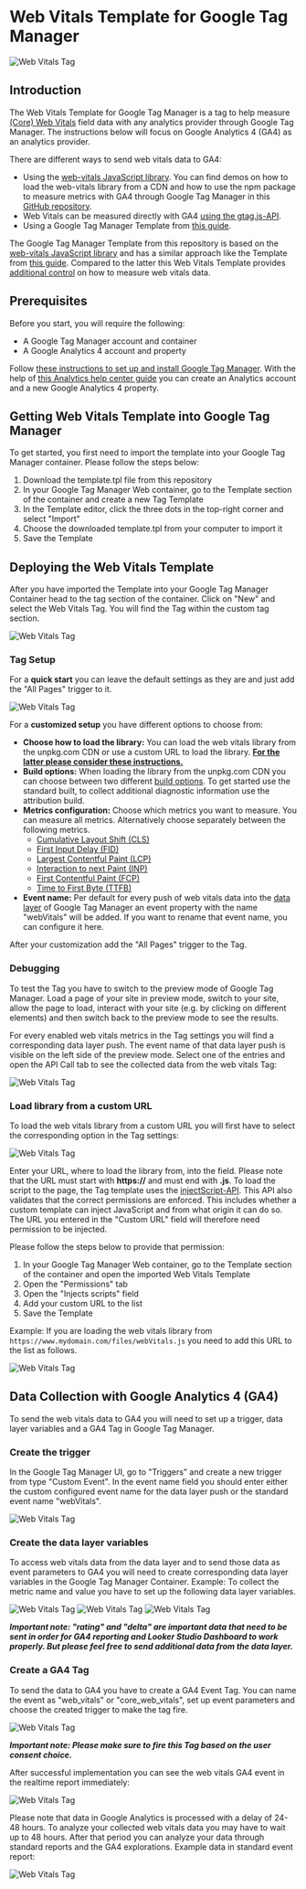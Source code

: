 # Web Vitals Template for Google Tag Manager

![Web Vitals Tag](docs/img/web-vitals-gtm-1.PNG)

## Introduction
The Web Vitals Template for Google Tag Manager is a tag to help measure [(Core) Web Vitals](https://web.dev/vitals/) field data with any analytics provider through Google Tag Manager. The instructions below will focus on Google Analytics 4 (GA4) as an analytics provider.

There are different ways to send web vitals data to GA4:

- Using the [web-vitals JavaScript library](https://github.com/GoogleChrome/web-vitals). You can find demos on how to load the web-vitals library from a CDN and how to use the npm package to measure metrics with GA4 through Google Tag Manager in this [GitHub repository](https://github.com/google-marketing-solutions/web-performance-lab/tree/main/workshop/web-vitals-lib).
- Web Vitals can be measured directly with GA4 [using the gtag.js-API](https://github.com/GoogleChrome/web-vitals#using-gtagjs-google-analytics-4).
- Using a Google Tag Manager Template from [this guide](https://www.simoahava.com/analytics/track-core-web-vitals-in-ga4-with-google-tag-manager/).

The Google Tag Manager Template from this repository is based on the [web-vitals JavaScript library](https://github.com/GoogleChrome/web-vitals) and has a similar approach like the Template from [this guide](https://www.simoahava.com/analytics/track-core-web-vitals-in-ga4-with-google-tag-manager/). Compared to the latter this Web Vitals Template provides [additional control](#tag-setup) on how to measure web vitals data.

## Prerequisites

Before you start, you will require the following:

-  A Google Tag Manager account and container
-  A Google Analytics 4 account and property

Follow [these instructions to set up and install Google Tag Manager](https://developers.google.com/tag-platform/tag-manager/web). With the help of [this Analytics help center guide](https://support.google.com/analytics/answer/9304153) you can create an Analytics account and a new Google Analytics 4 property.

## Getting Web Vitals Template into Google Tag Manager

To get started, you first need to import the template into your Google Tag Manager container. Please follow the steps below:

1. Download the template.tpl file from this repository
2. In your Google Tag Manager Web container, go to the Template section of the container and create a new Tag Template
3. In the Template editor, click the three dots in the top-right corner and select "Import"
4. Choose the downloaded template.tpl from your computer to import it
5. Save the Template

## Deploying the Web Vitals Template

After you have imported the Template into your Google Tag Manager Container head to the tag section of the container. Click on "New" and select the Web Vitals Tag. You will find the Tag within the custom tag section.

![Web Vitals Tag](docs/img/web-vitals-gtm-2.PNG)

### Tag Setup

For a **quick start** you can leave the default settings as they are and just add the "All Pages" trigger to it.

![Web Vitals Tag](docs/img/web-vitals-gtm-3.PNG)

For a **customized setup** you have different options to choose from:

- **Choose how to load the library:** You can load the web vitals library from the unpkg.com CDN or use a custom URL to load the library. **[For the latter please consider these instructions.](#load-library-from-a-custom-url)**
- **Build options:** When loading the library from the unpkg.com CDN you can choose between two different [build options](https://github.com/GoogleChrome/web-vitals#build-options). To get started use the standard built, to collect additional diagnostic information use the attribution build.
- **Metrics configuration:** Choose which metrics you want to measure. You can measure all metrics. Alternatively choose separately between the following metrics.
    + [Cumulative Layout Shift (CLS)](https://web.dev/cls/)
    + [First Input Delay (FID)](https://web.dev/fid/)
    + [Largest Contentful Paint (LCP)](https://web.dev/lcp/)
    + [Interaction to next Paint (INP)](https://web.dev/inp/)
    + [First Contentful Paint (FCP)](https://web.dev/fcp/)
    + [Time to First Byte (TTFB)](https://web.dev/ttfb/)
- **Event name:** Per default for every push of web vitals data into the [data layer](https://developers.google.com/tag-platform/tag-manager/datalayer) of Google Tag Manager an event property with the name "webVitals" will be added. If you want to rename that event name, you can configure it here.

After your customization add the "All Pages" trigger to the Tag.

### Debugging

To test the Tag you have to switch to the preview mode of Google Tag Manager. Load a page of your site in preview mode, switch to your site, allow the page to load, interact with your site (e.g. by clicking on different elements) and then switch back to the preview mode to see the results.

For every enabled web vitals metrics in the Tag settings you will find a corresponding data layer push. The event name of that data layer push is visible on the left side of the preview mode. Select one of the entries and open the API Call tab to see the collected data from the web vitals Tag:

![Web Vitals Tag](docs/img/web-vitals-gtm-4.PNG)

### Load library from a custom URL

To load the web vitals library from a custom URL you will first have to select the corresponding option in the Tag settings:

![Web Vitals Tag](docs/img/web-vitals-gtm-5.PNG)

Enter your URL, where to load the library from, into the field. Please note that the URL must start with **https://** and must end with **.js**. To load the script to the page, the Tag template uses the [injectScript-API](https://developers.google.com/tag-platform/tag-manager/templates/api#injectscript). This API also validates that the correct permissions are enforced. This includes whether a custom template can inject JavaScript and from what origin it can do so. The URL you entered in the "Custom URL" field will therefore need permission to be injected.

Please follow the steps below to provide that permission:

1. In your Google Tag Manager Web container, go to the Template section of the container and open the imported Web Vitals Template
2. Open the "Permissions" tab
3. Open the "Injects scripts" field
4. Add your custom URL to the list
5. Save the Template

Example: If you are loading the web vitals library from ``https://www.mydomain.com/files/webVitals.js`` you need to add this URL to the list as follows.

![Web Vitals Tag](docs/img/web-vitals-gtm-6.PNG)

## Data Collection with Google Analytics 4 (GA4)

To send the web vitals data to GA4 you will need to set up a trigger, data layer variables and a GA4 Tag in Google Tag Manager.

### Create the trigger

In the Google Tag Manager UI, go to "Triggers" and create a new trigger from type "Custom Event". In the event name field you should enter either the custom configured event name for the data layer push or the standard event name "webVitals".

![Web Vitals Tag](docs/img/web-vitals-gtm-7.PNG)

### Create the data layer variables

To access web vitals data from the data layer and to send those data as event parameters to GA4 you will need to create corresponding data layer variables in the Google Tag Manager Container. Example: To collect the metric name and value you have to set up the following data layer variables.

![Web Vitals Tag](docs/img/web-vitals-gtm-8.PNG)
![Web Vitals Tag](docs/img/web-vitals-gtm-9.PNG)
![Web Vitals Tag](docs/img/web-vitals-gtm-10.PNG)

***Important note: "rating" and "delta" are important data that need to be sent in order for GA4 reporting and Looker Studio Dashboard to work properly. But please feel free to send additional data from the data layer.***

### Create a GA4 Tag

To send the data to GA4 you have to create a GA4 Event Tag. You can name the event as "web_vitals" or "core_web_vitals", set up event parameters and choose the created trigger to make the tag fire.

![Web Vitals Tag](docs/img/web-vitals-gtm-11.PNG)

***Important note: Please make sure to fire this Tag based on the user consent choice.***

After successful implementation you can see the web vitals GA4 event in the realtime report immediately:

![Web Vitals Tag](docs/img/web-vitals-gtm-12.PNG)

Please note that data in Google Analytics is processed with a delay of 24-48 hours. To analyze your collected web vitals data you may have to wait up to 48 hours. After that period you can analyze your data through standard reports and the GA4 explorations. Example data in standard event report:

![Web Vitals Tag](docs/img/web-vitals-gtm-13.PNG)

